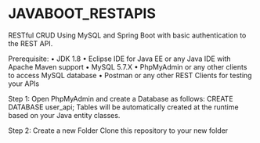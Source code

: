 # JAVABOOT_RESTAPIS

RESTful CRUD Using MySQL and Spring Boot with basic authentication to the REST API.

Prerequisite:
   •	JDK 1.8
   •	Eclipse IDE for Java EE or any Java IDE with Apache Maven support
   •	MySQL 5.7.X
   •	PhpMyAdmin or any other clients to access MySQL database
   •	Postman or any other REST Clients for testing your APIs


Step 1: 
     Open PhpMyAdmin and create a Database as follows:
     CREATE DATABASE user_api;
     Tables will be automatically created at the runtime based on your Java entity classes.
     
Step 2:
     Create a new Folder 
     Clone this repository to your new folder
     
